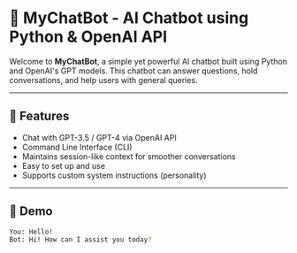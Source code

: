 # 🤖 MyChatBot - AI Chatbot using Python & OpenAI API

Welcome to **MyChatBot**, a simple yet powerful AI chatbot built using Python and OpenAI's GPT models. This chatbot can answer questions, hold conversations, and help users with general queries.

---

## 📌 Features

- Chat with GPT-3.5 / GPT-4 via OpenAI API
- Command Line Interface (CLI)
- Maintains session-like context for smoother conversations
- Easy to set up and use
- Supports custom system instructions (personality)

---

## 🚀 Demo

```bash
You: Hello!
Bot: Hi! How can I assist you today?
